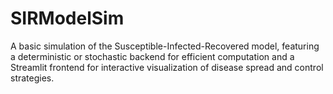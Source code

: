 # SIRModelSim
A basic simulation of the Susceptible-Infected-Recovered model, featuring a deterministic or stochastic backend for efficient computation and a Streamlit frontend for interactive visualization of disease spread and control strategies.
